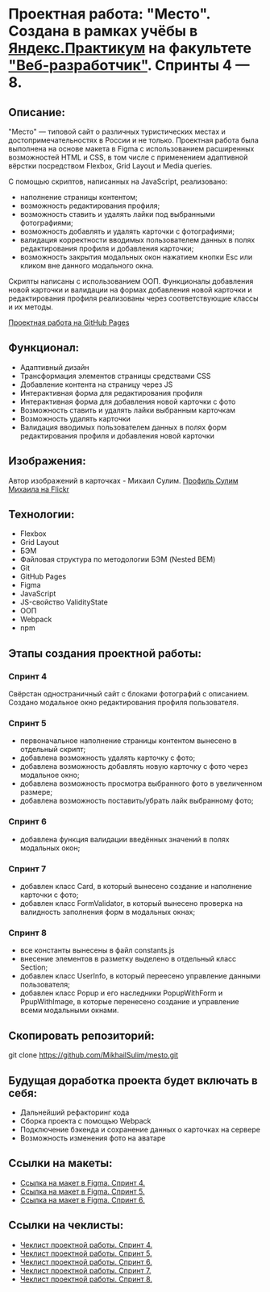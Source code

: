 # Проектная работа: "Место". Создана в рамках учёбы в [Яндекс.Практикум](https://practicum.yandex.ru) на факультете ["Веб-разработчик"](https://practicum.yandex.ru/web/). Спринты 4 — 8.

## Описание:

"Место" — типовой сайт о различных туристических местах и достопримечательностях в России и не только. Проектная работа была выполнена на основе макета в Figma с использованием расширенных возможностей HTML и CSS, в том числе с применением адаптивной вёрстки посредством Flexbox, Grid Layout и Media queries.

С помощью скриптов, написанных на JavaScript, реализовано:
- наполнение страницы контентом;
- возможность редактирования профиля;
- возможность ставить и удалять лайки под выбранными фотографиями;
- возможность добавлять и удалять карточки с фотографиями;
- валидация корректности вводимых пользователем данных в полях редактирования профиля и добавления карточки;
- возможность закрытия модальных окон нажатием кнопки Esc или кликом вне данного модального окна.

Скрипты написаны с использованием ООП. Функционалы добавления новой карточки и валидации на формах добавления новой карточки и редактирования профиля реализованы через соответствующие классы и их методы.

[Проектная работа на GitHub Pages](https://mikhailsulim.github.io/mesto/index.html)

## Функционал:

- Адаптивный дизайн
- Трансформация элементов страницы средствами CSS
- Добавление контента на страницу через JS
- Интерактивная форма для редактирования профиля
- Интерактивная форма для добавления новой карточки с фото
- Возможность ставить и удалять лайки выбранным карточкам
- Возможность удалять карточки
- Валидация вводимых пользователем данных в полях форм редактирования профиля и добавления новой карточки

## Изображения:

Автор изображений в карточках - Михаил Сулим.
[Профиль Сулим Михаила на Flickr](https://flickr.com/photos/mikhailsoulim/albums)

## Технологии:

- Flexbox
- Grid Layout
- БЭМ
- Файловая структура по методологии БЭМ (Nested BEM)
- Git
- GitHub Pages
- Figma
- JavaScript
- JS-свойство ValidityState
- ООП
- Webpack
- npm

## Этапы создания проектной работы:
### Спринт 4
Свёрстан одностраничный сайт с блоками фотографий с описанием.
Создано модальное окно редактирования профиля пользователя.

### Спринт 5
- первоначальное наполнение страницы контентом вынесено в отдельный скрипт;
- добавлена возможность удалять карточку с фото;
- добавлена возможность добавлять новую карточку с фото через модальное окно;
- добавлена возможность просмотра выбранного фото в увеличенном размере;
- добавлена возможность поставить/убрать лайк выбранному фото;

### Спринт 6
- добавлена функция валидации введённых значений в полях модальных окон;

### Спринт 7
- добавлен класс Card, в который вынесено создание и наполнение карточки с фото;
- добавлен класс FormValidator, в который вынесено проверка на валидность заполнения форм в модальных окнах;

### Спринт 8
- все константы вынесены в файл constants.js
- внесение элементов в разметку выделено в отдельный класс Section;
- добавлен класс UserInfo, в который переесено управление данными пользователя;
- добавлен класс Popup и его наследники PopupWithForm и PpupWithImage, в которые перенесено создание и управление всеми модальными окнами.


## Скопировать репозиторий:

git clone https://github.com/MikhailSulim/mesto.git

## Будущая доработка проекта будет включать в себя:

- Дальнейший рефакторинг кода
- Сборка проекта с помощью Webpack
- Подключение бэкенда и сохранение данных о карточках на сервере
- Возможность изменения фото на аватаре

## Ссылки на макеты:

- [Ссылка на макет в Figma. Спринт 4.](https://www.figma.com/file/2cn9N9jSkmxD84oJik7xL7/JavaScript.-Sprint-4?node-id=0%3A1)
- [Ссылка на макет в Figma. Спринт 5.](https://www.figma.com/file/bjyvbKKJN2naO0ucURl2Z0/JavaScript.-Sprint-5?node-id=0%3A1)
- [Ссылка на макет в Figma. Спринт 6.](https://www.figma.com/file/kRVLKwYG3d1HGLvh7JFWRT/JavaScript.-Sprint-6?node-id=0%3A1)


## Ссылки на чеклисты:

- [Чеклист проектной работы. Спринт 4.](https://code.s3.yandex.net/web-developer/checklists-pdf/new-program/checklist-4.pdf)
- [Чеклист проектной работы. Спринт 5.](https://code.s3.yandex.net/web-developer/checklists-pdf/new-program/checklist-5.pdf)
- [Чеклист проектной работы. Спринт 6.](https://code.s3.yandex.net/web-developer/checklists-pdf/new-program/checklist-6.pdf)
- [Чеклист проектной работы. Спринт 7.](https://code.s3.yandex.net/web-developer/checklists-pdf/new-program/checklist-7.pdf)
- [Чеклист проектной работы. Спринт 8.](https://code.s3.yandex.net/web-developer/checklists-pdf/new-program/checklist-8.pdf)

